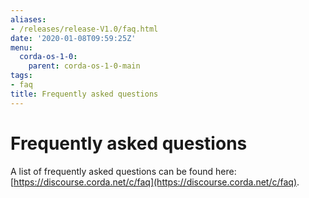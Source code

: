```yaml
---
aliases:
- /releases/release-V1.0/faq.html
date: '2020-01-08T09:59:25Z'
menu:
  corda-os-1-0:
    parent: corda-os-1-0-main
tags:
- faq
title: Frequently asked questions
---
```



# Frequently asked questions

A list of frequently asked questions can be found here: [https://discourse.corda.net/c/faq](https://discourse.corda.net/c/faq).

